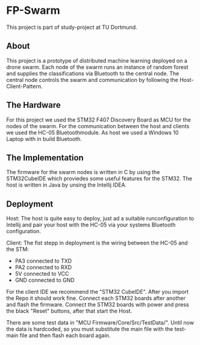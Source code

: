 ﻿# FP-Swarm
This project is part of study-project at TU Dortmund. 
## About
This project is a prototype of distributed machine learning deployed on a drone swarm.
Each node of the swarm runs an instance of random forest and supplies the classifications via Bluetooth to the central node.
The central node controls the swarm and communication by following the Host-Client-Pattern.

## The Hardware 
For this project we used the STM32 F407 Discovery Board as MCU for the nodes of the swarm.
For the communication between the host and clients we used the HC-05 Bluetoothmodule.
As host we used a Windows 10 Laptop with in build Bluetooth.

## The Implementation
The firmware for the swarm nodes is written in C by using the STM32CubeIDE which proviedes some useful features for the STM32.
The host is written in Java by unsing the Intellij IDEA.

## Deployment
Host:
The host is quite easy to deploy, just ad a suitable runconfiguration to Intellij and pair your host with the HC-05 via your systems Bluetooth configuration.

Client:
The fist stepp in deployment is the wiring between the HC-05 and the STM:

- PA3 connected to TXD
- PA2 connected to RXD
- 5V connected to VCC
- GND connected to GND

For the client IDE we recommend the "STM32 CubeIDE". After you import the Repo it should work fine. Connect each STM32 boards after another and flash the firmware. Connect the STM32 boards with power and press the black "Reset" buttons, after that start the Host.  

There are some test data in "MCU Firmware/Core/Src/TestData/". Until now the data is hardcoded, so you must substitute the main file with the test-main file and then flash each board again. 
